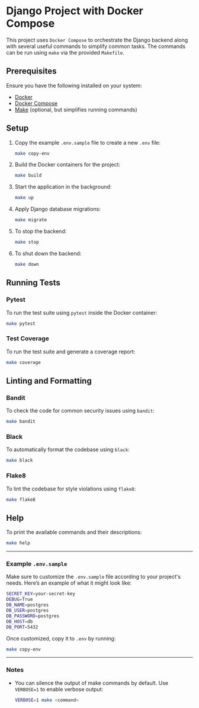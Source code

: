 # Django Project with Docker Compose

This project uses `Docker Compose` to orchestrate the Django backend along with several useful commands to simplify common tasks. The commands can be run using `make` via the provided `Makefile`.

## Prerequisites

Ensure you have the following installed on your system:

- [Docker](https://docs.docker.com/get-docker/)
- [Docker Compose](https://docs.docker.com/compose/install/)
- [Make](https://www.gnu.org/software/make/manual/make.html) (optional, but simplifies running commands)

## Setup

1. Copy the example `.env.sample` file to create a new `.env` file:
   ```bash
   make copy-env
   ```

2. Build the Docker containers for the project:
   ```bash
   make build
   ```

3. Start the application in the background:
   ```bash
   make up
   ```

4. Apply Django database migrations:
   ```bash
   make migrate
   ```

5. To stop the backend:
   ```bash
   make stop
   ```

6. To shut down the backend:
   ```bash
   make down
   ```

## Running Tests

### Pytest

To run the test suite using `pytest` inside the Docker container:

```bash
make pytest
```

### Test Coverage

To run the test suite and generate a coverage report:

```bash
make coverage
```

## Linting and Formatting

### Bandit

To check the code for common security issues using `bandit`:

```bash
make bandit
```

### Black

To automatically format the codebase using `black`:

```bash
make black
```

### Flake8

To lint the codebase for style violations using `flake8`:

```bash
make flake8
```

## Help

To print the available commands and their descriptions:

```bash
make help
```

---

### Example `.env.sample`

Make sure to customize the `.env.sample` file according to your project's needs. Here’s an example of what it might look like:

```bash
SECRET_KEY=your-secret-key
DEBUG=True
DB_NAME=postgres
DB_USER=postgres
DB_PASSWORD=postgres
DB_HOST=db
DB_PORT=5432
```

Once customized, copy it to `.env` by running:

```bash
make copy-env
```

---

### Notes

- You can silence the output of make commands by default. Use `VERBOSE=1` to enable verbose output:
  ```bash
  VERBOSE=1 make <command>
  ```
